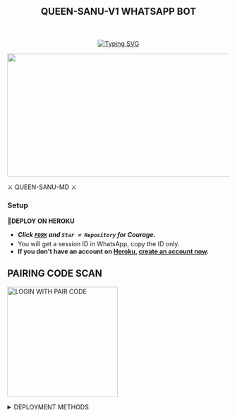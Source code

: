 
## <p align="center"> QUEEN-SANU-V1 WHATSAPP BOT
<br>

<p align="center"><a href="https://git.io/typing-svg"><img src="https://readme-typing-svg.demolab.com?font=EB+Garamond&weight=800&size=28&duration=4000&pause=1000&random=false&width=435&lines=WELCOME+TO+THE+QUEEN-SANU-V1;MULTI-DEVICE+WHATSAPP+BOT;DEVELOPED+BY+SHENUWA;RELEASED+DATE+28%2F04%2F2024." alt="Typing SVG" /></a>
</p>


<img src="https://telegra.ph/file/a0b640cd73eee9a805a19.jpg" width="540" height="280" />
</p>⚔ QUEEN-SANU-MD ⚔

### Setup

**📌DEPLOY ON HEROKU**
   - ***Click [`FORK`](https://github.com/Darkshenuwaofficial/QUEEN-SANU-V1/fork) and `Star ⭐ Repository` for Courage.***
   - You will get a session ID in WhatsApp, copy the ID only.
   - **If you don't have an account on [Heroku](https://signup.heroku.com/), [create an account now](https://signup.heroku.com/).**
</p>

##  PAIRING CODE SCAN

<a href="https://suhail-md-vtsf.onrender.com/code"><img src="https://img.shields.io/badge/LOGIN%20WITH-PAIR%20CODE-red" alt="LOGIN WITH PAIR CODE" width="250"></a>

 <details close>
<summary> DEPLOYMENT METHODS </summary>
  

## DEPLOY IN HEROKU 

 [![Deploy on Heroku](https://www.herokucdn.com/deploy/button.svg)](https://dashboard.heroku.com/new?template=https://github.com/Darkshenuwaofficial/QUEEN-SANU-V1/)







## Contributions

Contributions to Queen-sanu-Md are welcome! If you have ideas for new features, improvements, or bug fixes, feel free to open an issue or submit a pull request.

## License

The QUEEN-SANU-V1 is released.

Enjoy the diverse features of the QUEEN-SANU-V1  to enhance your conversations and make your WhatsApp experience more interesting!

## Developer:
- [**WhatsApp**](https://wa.me/94768725104?text=Heyshenuwa)











